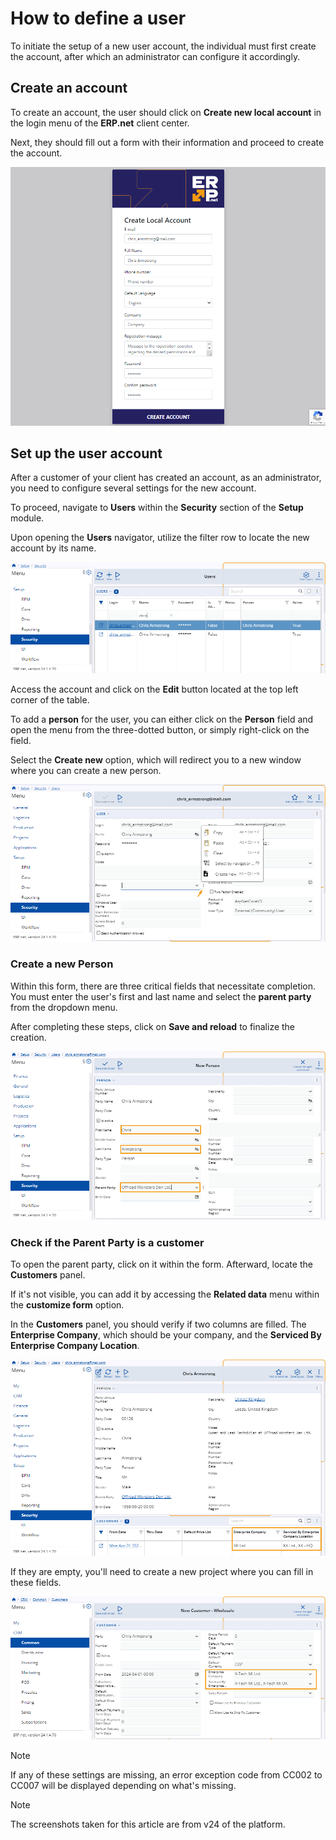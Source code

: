 # How to define a user

To initiate the setup of a new user account, the individual must first create the account, after which an administrator can configure it accordingly.

## Create an account 

To create an account, the user should click on **Create new local account** in the login menu of the **ERP.net** client center. 

Next, they should fill out a form with their information and proceed to create the account.

![picture](pictures/Setup_user_account_01_04.png)

## Set up the user account 

After a customer of your client has created an account, as an administrator, you need to configure several settings for the new account.

To proceed, navigate to **Users** within the **Security** section of the **Setup** module.

Upon opening the **Users** navigator, utilize the filter row to locate the new account by its name.

![picture](pictures/Setup_User_table_01_04.png)

Access the account and click on the **Edit** button located at the top left corner of the table.

To add a **person** for the user, you can either click on the **Person** field and open the menu from the three-dotted button, or simply right-click on the field.

Select the **Create new** option, which will redirect you to a new window where you can create a new person.

![picture](pictures/Setup_user_create_person_01_04.png)

### Create a new Person 

Within this form, there are three critical fields that necessitate completion. You must enter the user's first and last name and select the **parent party** from the dropdown menu.

After completing these steps, click on **Save and reload** to finalize the creation.

![picture](pictures/Setup_user_create_person_fields_01_04.png)

### Check if the Parent Party is a customer 

To open the parent party, click on it within the form. Afterward, locate the **Customers** panel. 

If it's not visible, you can add it by accessing the **Related data** menu within the **customize form** option.

In the **Customers** panel, you should verify if two columns are filled. The **Enterprise Company**, which should be your company, and the **Serviced By Enterprise Company Location**.

![picture](pictures/Setup_customers_columns_01_04.png)

If they are empty, you'll need to create a new project where you can fill in these fields.

![picture](pictures/New_customer_setup_01_04.png)

> [!NOTE]
> 
> If any of these settings are missing, an error exception code from CC002 to CC007 will be displayed depending on what's missing.


> [!NOTE]
> 
> The screenshots taken for this article are from v24 of the platform.
